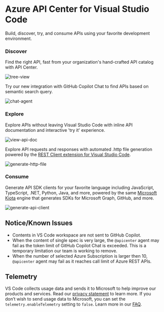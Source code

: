 # Azure API Center for Visual Studio Code

Build, discover, try, and consume APIs using your favorite development environment.

### Discover

Find the right API, fast from your organization's hand-crafted API catalog with API Center.

![tree-view](https://github.com/Azure/api-center-preview/assets/1050213/1ceac52f-33a3-4841-bfae-4090ff01807f)

Try our new integration with GitHub Copilot Chat to find APIs based on semantic search query.

![chat-agent](https://github.com/Azure/api-center-preview/assets/1050213/694bbe95-1602-40f2-8ae0-9694205069e4)

### Explore

Explore APIs without leaving Visual Studio Code with inline API documentation and interactive 'try it' experience.

![view-api-doc](https://github.com/Azure/api-center-preview/assets/1050213/fa91f080-52f5-4131-b7da-5bc035368b38)

Explore API requests and responses with automated .http file generation powered by the [REST Client extension for Visual Studio Code](https://marketplace.visualstudio.com/items?itemName=humao.rest-client).

![generate-http-file](https://github.com/Azure/api-center-preview/assets/1050213/b5abd2ce-fdfd-437b-8a81-0f02c11e3f2a)

### Consume

Generate API SDK clients for your favorite language including JavaScript, TypeScript, .NET, Python, Java, and more, powered by the same [Microsoft Kiota](https://learn.microsoft.com/en-us/openapi/kiota/overview) engine that generates SDKs for Microsoft Graph, GitHub, and more.

![generate-api-client](https://github.com/Azure/api-center-preview/assets/1050213/2e0c1155-f36d-42c1-863b-1373c59a7750)

## Notice/Known Issues

- Contents in VS Code workspace are not sent to GitHub Copilot.
- When the content of single spec is very large, the `@apicenter` agent may fail as the token limit of GitHub Copilot Chat is exceeded. This is a temporary limitation our team is working to remove.
- When the number of selected Azure Subscription is larger then 10, `@apicenter` agent may fail as it reaches call limit of Azure REST APIs.

## Telemetry

VS Code collects usage data and sends it to Microsoft to help improve our products and services. Read our [privacy statement](https://go.microsoft.com/fwlink/?LinkID=528096&clcid=0x409) to learn more. If you don’t wish to send usage data to Microsoft, you can set the `telemetry.enableTelemetry` setting to `false`. Learn more in our [FAQ](https://code.visualstudio.com/docs/supporting/faq#_how-to-disable-telemetry-reporting).
